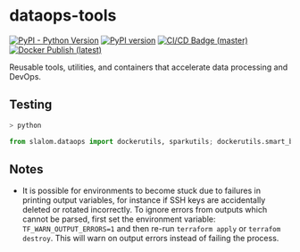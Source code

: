 # dataops-tools

[![PyPI - Python Version](https://img.shields.io/pypi/pyversions/slalom.dataops.svg)](https://pypi.org/project/slalom.dataops/) [![PyPI version](https://badge.fury.io/py/slalom.dataops.svg)](https://badge.fury.io/py/slalom.dataops) [![CI/CD Badge (master)](https://github.com/slalom-ggp/dataops-tools/workflows/CI/CD%20Builds/badge.svg)](https://github.com/slalom-ggp/dataops-tools/actions?query=workflow%3A%22CI/CD%20Builds%22) [![Docker Publish (latest)](<https://github.com/slalom-ggp/dataops-tools/workflows/Docker%20Publish%20(latest)/badge.svg>)](https://github.com/slalom-ggp/dataops-tools/actions?query=workflow%3A%22Docker+Publish+%28latest%29%22)

Reusable tools, utilities, and containers that accelerate data processing and DevOps.

## Testing

```bash
> python
```

```python
from slalom.dataops import dockerutils, sparkutils; dockerutils.smart_build("containers/docker-spark/Dockerfile", "local-spark", push_core=False); dockerutils.smart_build("Dockerfile", "local-dataops", push_core=False); spark = sparkutils.get_spark(dockerized=True)
```

## Notes

- It is possible for environments to become stuck due to failures in printing output variables, for instance if SSH keys are accidentally deleted or rotated incorrectly. To ignore errors from outputs which cannot be parsed, first set the environment variable: `TF_WARN_OUTPUT_ERRORS=1` and then re-run `terraform apply` or `terrafom destroy`. This will warn on output errors instead of failing the process.
